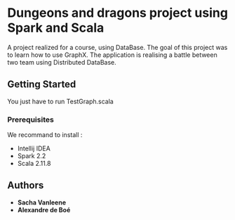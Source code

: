 # Dungeons and dragons project using Spark and Scala

A project realized for a course, using DataBase. The goal of this project was to learn how to use GraphX. The application is realising a battle between two team using Distributed DataBase.

## Getting Started

You just have to run TestGraph.scala

### Prerequisites

We recommand to install : 
- Intellij IDEA
- Spark 2.2
- Scala 2.11.8
 

## Authors

* **Sacha Vanleene** 
* **Alexandre de Boé**




